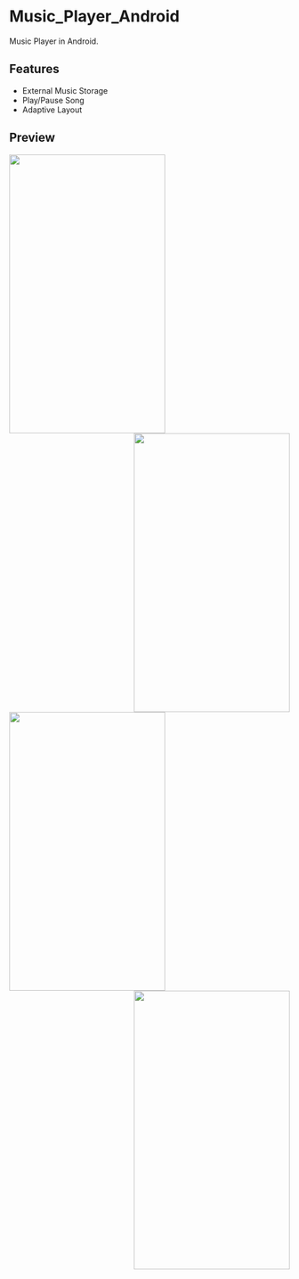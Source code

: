 # Music_Player_Android
Music Player in Android.

##  Features
<ul>
<li>External Music Storage</li>
<li>Play/Pause Song</li>
<li>Adaptive Layout</li>
</ul>


## Preview


<img src="https://user-images.githubusercontent.com/38129975/60488885-b1135980-9cc0-11e9-8f3e-069948a5fdc2.jpeg" width="280px" height="500px"><img src="https://user-images.githubusercontent.com/38129975/60488906-bc668500-9cc0-11e9-8a3a-5fd338dc8e81.jpeg" width="280px" height="500px" align="right">

<img src="https://user-images.githubusercontent.com/38129975/60488925-c7b9b080-9cc0-11e9-97f4-119572e863ba.jpeg" width="280px" height="500px"><img src="https://user-images.githubusercontent.com/38129975/60488946-d30cdc00-9cc0-11e9-9441-1582fe483d0a.jpeg" width="280px" height="500px" align="right">

